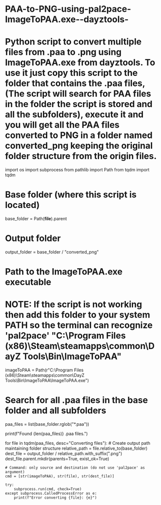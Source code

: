 # PAA-to-PNG-using-pal2pace-ImageToPAA.exe--dayztools-
# Python script to convert multiple files from .paa to .png using ImageToPAA.exe from dayztools. To use it just copy this script to the folder that contains the .paa files, (The script will search for PAA files in the folder the script is stored and all the subfolders), execute it and you will get all the PAA files converted to PNG in a folder named converted_png keeping the original folder structure from the origin files.

import os
import subprocess
from pathlib import Path
from tqdm import tqdm

# Base folder (where this script is located)
base_folder = Path(__file__).parent

# Output folder
output_folder = base_folder / "converted_png"

# Path to the ImageToPAA.exe executable
# NOTE: If the script is not working then add this folder to your system PATH so the terminal can recognize 'pal2pace' "C:\Program Files (x86)\Steam\steamapps\common\DayZ Tools\Bin\ImageToPAA"
imageToPAA = Path(r"C:\Program Files (x86)\Steam\steamapps\common\DayZ Tools\Bin\ImageToPAA\ImageToPAA.exe")

# Search for all .paa files in the base folder and all subfolders
paa_files = list(base_folder.rglob("*.paa"))

print(f"Found {len(paa_files)} .paa files.")

for file in tqdm(paa_files, desc="Converting files"):
    # Create output path maintaining folder structure
    relative_path = file.relative_to(base_folder)
    dest_file = output_folder / relative_path.with_suffix(".png")
    dest_file.parent.mkdir(parents=True, exist_ok=True)

    # Command: only source and destination (do not use 'pal2pace' as argument)
    cmd = [str(imageToPAA), str(file), str(dest_file)]

    try:
        subprocess.run(cmd, check=True)
    except subprocess.CalledProcessError as e:
        print(f"Error converting {file}: {e}")
